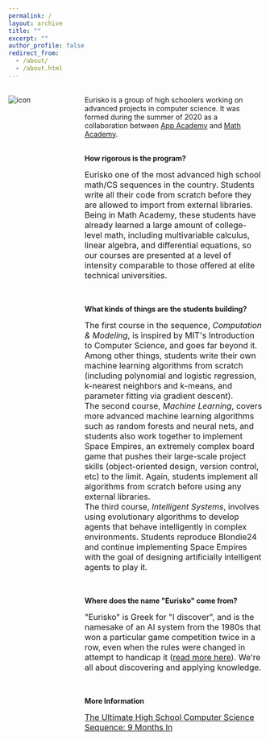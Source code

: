 ```yaml
---
permalink: /
layout: archive
title: ""
excerpt: ""
author_profile: false
redirect_from: 
  - /about/
  - /about.html
---
```


<div style="width:100%; max-width:800px; margin:auto">

<!--<div style="width:20%;float:left;">
<img src="https://eurisko-us.github.io/files/icon-appacademy-circleBorder.png" align="left" style="border: none; /* height: 7em; */" alt="icon"><br>
  <img src="https://eurisko-us.github.io/files/icon-mathacademy-circleBorder.png" align="left" style="border: none; /* height: 7em; */" alt="icon">
</div>-->

<div style="width:25%;float:left;">
  <br>
<img src="https://eurisko-us.github.io/files/icon-appacademy-mathacademy.png" align="left" style="border: none; /* height: 10em; */" alt="icon">
</div>

<div style="width:70%;float:right;">
  <br>
  Eurisko is a group of high schoolers working on advanced projects in computer science. It was formed during the summer of 2020 as a collaboration between <a class="body" target="_blank" href="http://www.theappacademy.us/">App Academy</a> and <a class="body" target="_blank" href="https://mathacademy.us">Math Academy</a>.<br><br>

<b>How rigorous is the program?</b><br>

<font size="3em">
Eurisko one of the most advanced high school math/CS sequences in the country. Students write all their code from scratch before they are allowed to import from external libraries. Being in Math Academy, these students have already learned a large amount of college-level math, including multivariable calculus, linear algebra, and differential equations, so our courses are presented at a level of intensity comparable to those offered at elite technical universities.
</font>
  
<br><br><b>What kinds of things are the students building?</b><br>
  
<font size="3em">
The first course in the sequence, <i>Computation & Modeling</i>, is inspired by MIT's Introduction to Computer Science, and goes far beyond it. Among other things, students write their own machine learning algorithms from scratch (including polynomial and logistic regression, k-nearest neighbors and k-means, and parameter fitting via gradient descent).

<br>
The second course, <i>Machine Learning</i>, covers more advanced machine learning algorithms such as random forests and neural nets, and students also work together to implement Space Empires, an extremely complex board game that pushes their large-scale project skills (object-oriented design, version control, etc) to the limit. Again, students implement all algorithms from scratch before using any external libraries.

<br>
The third course, <i>Intelligent Systems</i>, involves using evolutionary algorithms to develop agents that behave intelligently in complex environments. Students reproduce Blondie24 and continue implementing Space Empires with the goal of designing artificially intelligent agents to play it.
</font>

<br><br><b>Where does the name "Eurisko" come from?</b><br>

<font size="3em">
  "Eurisko" is Greek for "I discover", and is the namesake of an AI system from the 1980s that won a particular game competition twice in a row, even when the rules were changed in attempt to handicap it (<a class="body" target="_blank" href="https://en.wikipedia.org/wiki/Eurisko">read more here</a>). We're all about discovering and applying knowledge. 
</font>

<br><br><b>More Information</b><br>
  
<font size="3em">
    <a class="body" target="_blank" href="https://eurisko-us.github.io/the-ultimate-high-school-computer-science-sequence-9-months-in/">The Ultimate High School Computer Science Sequence: 9 Months In</a>
</font>

</div>

</div>
